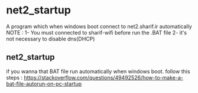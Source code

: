 # net2_startup
A program which when windows boot connect to net2.sharif.ir automatically 
NOTE : 
1- You must connected to sharif-wifi before run the .BAT file
2- it's not necessary to disable dns(DHCP)
## net2_startup
if you wanna that BAT file run automatically when windows boot. follow this steps : https://stackoverflow.com/questions/49492526/how-to-make-a-bat-file-autorun-on-pc-startup 
